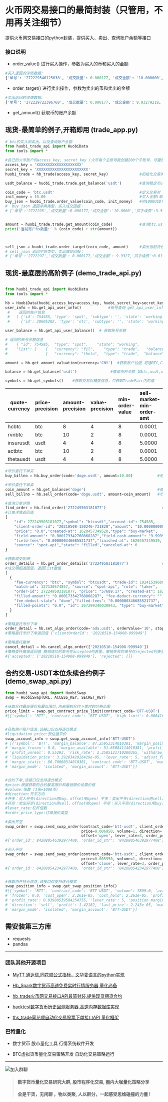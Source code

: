 # 火币网交易接口的最简封装（只管用，不用再关注细节）
提供火币网交易接口的python封装，提供买入、卖出、查询账户余额等接口

### 接口说明
* order_value() 进行买入操作，参数为买入的币和买入的金额  
```python
#买入返回的详情数据:  
{'单号': '272229546125038', '成交数量': 0.000177, '成交金额': '10.000000', '扣手续费': 3.56240360358, '平均价格': 56497.18} 
```

* order_target() 进行卖出操作，参数为卖出的币和卖出的金额  
```python
#卖出返回的详情数据:  
{'单号': '272229722396768', '成交数量': 0.000177, '成交金额': 9.93279219, '扣手续费': 0.01986558438, '平均价格': 56229.7}
```

* get_amount() 获取币的账户余额

## 现货-最简单的例子,开箱即用 (trade_app.py)  
  
```python
# btc的买入和卖出，以及查询账户余额
from huobi_trade_api import HuobiData
from tools import *

#自己的火币账户的access_key, secret_key (火币每个主账号能创建200个子账号，尽量使用子账号操作,防范风险)
access_key = 'XXXXXXXXXXXXXXXXXXXX'
secret_key = 'XXXXXXXXXXXXXXXXXXXXXXX'
huobi_trade = hb_trade(access_key, secret_key)              #初始化交易类

usdt_balance = huobi_trade.trade.get_balance('usdt')        #查询稳定币usdt的余额

coin_code = 'btc.usdt'                                      #定义交易对 
init_money = 10.00                                          #买入金额(单位:usdt)
buy_json = huobi_trade.order_value(coin_code, init_money)   #用1000USDT 买入btc
#  buy_json 返回字典类型，买入成交回报：
# {'单号':'2722295','成交数量':0.000177,'成交金额':'10.0000','扣手续费':3.562403,'平均价格':56497.18}


amount = huobi_trade.trade.get_amount(coin_code)            #查询btc.usdt交易对的数量,有精度控制
print('当前账户%s数量:' % (coin_code) + str(amount))



sell_json = huobi_trade.order_target(coin_code, amount)     #卖出当前持仓所有btc
# sell_json 返回字典类型，卖出成交回报：
# {'单号':'2722297','成交数量': 0.000177,'成交金额': 9.9327,'扣手续费':0.019865,'平均价格': 56229.7}

```






## 现货-最底层的高阶例子 (demo_trade_api.py)  
```python

from huobi_trade_api import HuobiData
from tools import *

hb = HuobiData(huobi_access_key=access_key, huobi_secret_key=secret_key)
user_info = hb.get_api_user_info()            #账号查询 get_api_user_info
 #    返回的账户信息
 #   [ {'id': 754585, 'type': 'spot', 'subtype': '', 'state': 'working'}, 
 #     {'id': 20605202, 'type': 'otc', 'subtype': '', 'state': 'working'}  ]
```

```python
user_balance = hb.get_api_user_balance()  # 获取账号余额

# 返回的账号余额信息
#    { "id": 754585,  "type": "spot",    "state": "working",
#    "list": [    {   "currency": "fil",    "type": "trade",   "balance": "0.608150192"     },
#                 {   "currency": "theta",  "type": "trade",  "balance": "0.308798576"     } ]}
```

```python
amount = hb.get_amount_valuation(currency='CNY')  #获取账户估值 可选BTC,CNY,USD
```

```python
balance = hb.get_balance('usdt')               #查询币种余额 如btc,usdt,doge
```

```python
symbols = hb.get_symbols()    #获取交易对精度信息，只获取TradePair内的值
```

|     quote-currency |  price-precision |  amount-precision|value-precision  | min-order-value  | sell-market-min-order-amt| 
| --- | :---- | :--- |  :--- |  :--- | :--- |
|hcbtc             |    btc        |         8      |            4  |               8  |          0.0001 |                     0.0100| 
|rvnbtc            |    btc        |        10      |            2    |             8       |     0.0001        |              1.0000| 
|insurusdt       |     usdt         |        4             |     4         |        8        |    5.0000       |               0.0001| 
|actbtc        |        btc       |         10      |            2       |          8     |       0.0001    |                  0.1000| 
|thetausdt     |       usdt        |         4       |           4        |         8     |       5.0000    |                  0.1000| 


```python 
#市价委托下单买
buy_billno = hb.buy_order(code='doge.usdt', amount=10.00)           #用usdt市价买入币doge
```

```python 
#市价委托下单卖
coin_amount = hb.get_balance('doge')                                #查询出doge的余额  
sell_billno = hb.sell_order(code='doge.usdt', amount=coin_amount)   #市价卖出doge币
```

```python
#查询订单详情 
find_order = hb.find_order('272249503181077')                         #入参是成交单号
#订单详情返回值
{
    "id": 272249503181077,"symbol": "btcusdt","account-id": 754585,
    "client-order-id": "20210508-150246-731828","amount": "10.000000000000000000",
    "price": "0.0","created-at": 1620457349520,"type": "buy-market",
    "field-amount": "0.000173342760868287","field-cash-amount": "9.999999999999956351",
    "field-fees": "0.000000346685521737","finished-at": 1620457349539,
    "source": "spot-api","state": "filled","canceled-at": 0
}
```

```python
#获取成交明细
order_details = hb.get_order_details('272249503181077')               #入参是成交单号
#成交明细返回值，返回list数组
[
  {
    "fee-currency": "btc", "symbol": "btcusdt", "trade-id": 102415396093,
    "match-id": 127130574857, "source": "spot-api", "role": "taker",
    "order-id": 272249503181077, "price": "57689.17", "created-at": 1620457349541,
    "filled-amount": "0.000173342760868287", "fee-deduct-currency": "", 
    "fee-deduct-state": "done","filled-fees": "0.000000346685521737", 
    "filled-points": "0.0", "id": 267299340030943, "type": "buy-market"
  }
]
```

```python
#策略委托市价下单
order_detail = hb.set_algo_order(code='ada.usdt', orderValue='10', stopPrice='1.5') 
#策略委托市价下单返回值 {'clientOrderId': '20210510-154908-999949'}
```

```python
#策略委托撤单
cancel_detail = hb.cancel_algo_order(['20210510-154908-999949'])  
#策略委托撤单返回值 撤销成功的单号在accepted列表里，撤销失败的单号在rejected列表里
#{'accepted': ['20210510-154908-999949'], 'rejected': []}
```

## 合约交易-USDT本位永续合约例子 (demo_swap_api.py)  

```python
from huobi_swap_api import HuobiSwap
swap = HuobiSwap(URL, ACCESS_KEY, SECRET_KEY)

#获取合约最高限价和最低限价,用来限制合约下单时的价格范围
price_limit = swap.get_contract_price_limit(contract_code='BTT-USDT')
#[{'symbol': 'BTT', 'contract_code': 'BTT-USDT', 'high_limit': 0.006416, 'low_limit': 0.005806}]

```

```python

#获取用户账户信息,该接口仅支持逐仓模式
#liquidation_price:预估强平价
swap_account_info = swap.get_swap_account_info('BTT-USDT')               
# [{'symbol': 'BTT', 'margin_balance': 87.25953314010381, 'margin_position': 35.608692, 
# 'margin_frozen': 0.0, 'margin_available': 51.65084114010381, 'profit_real': 6.40930699999976, 
# 'profit_unreal': 0.55293, 'risk_rate': 2.3505121710200365, 'withdraw_available': 51.097911140103804, 
# 'liquidation_price': 3.2928342026429e-05, 'lever_rate': 5, 'adjust_factor': 0.1, 
# 'margin_static': 86.70660314010381, 'contract_code': 'BTT-USDT', 'margin_asset': 'USDT', 
# 'margin_mode': 'isolated', 'margin_account': 'BTT-USDT'}]

```

```python

#合约下单,该接口仅支持逐仓模式
#price:根据获取的合约最高限价和最低限价设置价格 
#volume:张数 (1张=1000币)
#direction:开平方向
#开多：买入开多(direction用buy、offset用open) 平多：卖出平多(direction用sell、offset用close)
#开空：卖出开空(direction用sell、offset用open) 平空：买入平空(direction用buy、offset用close)
#lever_rate:杠杆倍数
#order_price_type:订单报价类型

#卖出开空
swap_order = swap.send_swap_order(contract_code='btt-usdt', client_order_id='', 
                                  price=0.006950, volume=1, direction='sell', 
                                  offset='open', lever_rate=3, order_price_type='limit')
#{'order_id': 842080546392977408, 'order_id_str': '842080546392977408'}

#买入平空
swap_order = swap.send_swap_order(contract_code='btt-usdt', client_order_id='', 
                                  price=0.005950, volume=1, direction='buy', 
                                  offset='close', lever_rate=3, order_price_type='limit')
#{'order_id': 842080542342977408, 'order_id_str': '842080542342977408'}
```

```python

#获取用户持仓信息,该接口仅支持逐仓模式
swap_position_info = swap.get_swap_position_info()              
#[{'symbol': 'BTT', 'contract_code': 'BTT-USDT', 'volume': 7899.0, 'available': 7899.0, 
# 'frozen': 0.0, 'cost_open': 2.261e-05, 'cost_hold': 2.261e-05, 'profit_unreal': 1.42182, 
# 'profit_rate': 0.03980539584254755, 'lever_rate': 5, 'position_margin': 35.434914, 
# 'direction': 'sell', 'profit': 1.42182, 'last_price': 2.243e-05, 'margin_asset': 'USDT', 
# 'margin_mode': 'isolated', 'margin_account': 'BTT-USDT'}]

```

## 需安装第三方库
* requests
* pandas

----------------------------------------------------
### 团队其他开源项目
* [MyTT 通达信,同花顺公式指标，文华麦语言的python实现](https://github.com/mpquant/MyTT)

* [Hb_Spark数字货币高速免费实时行情服务器,量化必备](https://github.com/mpquant/huobi_intf)

* [hb_trade火币网交易接口API最简封装,提供现货期货合约](https://github.com/mpquant/huobi_trade)

* [backtest数字货币历史回测服务器,高速内存数据库实现](https://github.com/mpquant/huobi_backtest)

* [ths_trade同花顺自动化交易股票下单接口API,量化框架](https://github.com/mpquant/ths_trade)


### 巴特量化
* 数字货币 股市量化工具 行情系统软件开发

* BTC虚拟货币量化交易策略开发 自动化交易策略运行

----------------------------------------------------

![加入群聊](https://github.com/mpquant/huobi_intf/blob/main/img/qrcode.png) 

> #### 数字货币量化交易研究大群, 股市程序化交易, 圈内大咖量化策略分享
> #### 全是干货，无闲聊 ，物以类聚, 人以群分，一起感受思维碰撞的力量 !
